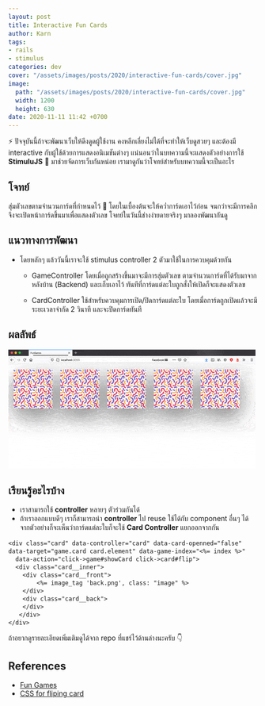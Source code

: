 ```yaml
---
layout: post
title: Interactive Fun Cards
author: Karn
tags:
- rails
- stimulus
categories: dev
cover: "/assets/images/posts/2020/interactive-fun-cards/cover.jpg"
image:
  path: "/assets/images/posts/2020/interactive-fun-cards/cover.jpg"
  width: 1200
  height: 630
date: 2020-11-11 11:42 +0700
---
```

⚡ ปัจจุบันนี้ถ้าจะพัฒนาเว็บให้ดึงดูดผู้ใช้งาน คงหลีกเลี่ยงไม่ได้ที่จะทำให้เว็บดูสวยๆ และต้องมี interactive กับผู้ใช้ด้วยการแสดงอนิเมชันต่างๆ แน่นอนว่าในบทความนี้จะแสดงตัวอย่างการใช้ **StimuluJS** 🌈 มาช่วยจัดการเว็บกันหน่อย<!--more--> เรามาดูกันว่าโจทย์สำหรับบทความนี้จะเป็นอะไร

## โจทย์

สุ่มตัวเลขตามจำนวนการ์ดที่กำหนดไว้ 🎲 โดยในเบื้องต้นจะให้คว่ำการ์ดเอาไว้ก่อน จนกว่าจะมีการคลิกจึงจะเปิดหน้าการ์ดขึ้นมาเพื่อแสดงตัวเลข โจทย์ในวันนี้ช่างง่ายดายจริงๆ มาลองพัฒนากันดู

## แนวทางการพัฒนา

- โดยหลักๆ แล้ววันนี้เราจะใช้ stimulus controller 2 ตัวมาใช้ในการควบคุมด้วยกัน
  - GameController โดยเมื่อถูกสร้างขึ้นมาจะมีการสุ่มตัวเลข ตามจำนวนการ์ดที่ได้รับมาจากหลังบ้าน (Backend) และเก็บเอาไว้ ทันทีที่การ์ดแต่ละใบถูกสั่งให้เปิดก็จะแสดงตัวเลข

  - CardController ใช้สำหรับควบคุมการเปิด/ปิดการ์ดแต่ละใบ โดยเมื่อการ์ดถูกเปิดแล้วจะมีระยะเวลาจำกัด 2 วินาที และจะปิดการ์ดทันที

## ผลลัพธ์

![fun game](/assets/images/posts/2020/interactive-fun-cards/fun_game.gif)

## เรียนรู้อะไรบ้าง

- เราสามารถใช้ **controller** หลายๆ ตัวร่วมกันได้
- ถ้าเราออกแบบดีๆ เราก็สามารถนำ **controller** ไป reuse ใช้ได้กับ component อื่นๆ ได้ จากตัวอย่างก็จะเห็นว่าการ์ดแต่ละใบก็จะใช้ **Card Controller** แยกออกจากกัน

```erb
<div class="card" data-controller="card" data-card-openned="false" data-target="game.card card.element" data-game-index="<%= index %>"
  data-action="click->game#showCard click->card#flip">
  <div class="card__inner">
    <div class="card__front">
        <%= image_tag 'back.png', class: "image" %>
    </div>
    <div class="card__back">
    </div>
   </div>
</div>
```

ถ้าอยากดูรายละเอียดเพิ่มเติมดูได้จาก repo ที่แชร์ไว้ด้านล่างนะครับ 👇

## References
- [Fun Games](https://github.com/karn18/fun_games)
- [CSS for fliping card](https://codepen.io/james_gillen/pen/NGwqML)
